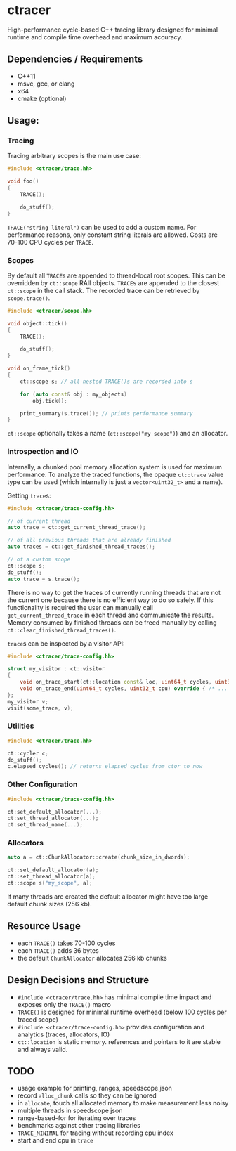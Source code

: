 # ctracer

High-performance cycle-based C++ tracing library designed for minimal runtime and compile time overhead and maximum accuracy.

## Dependencies / Requirements

* C++11
* msvc, gcc, or clang
* x64
* cmake (optional)

## Usage:

### Tracing

Tracing arbitrary scopes is the main use case:

```cpp
#include <ctracer/trace.hh>

void foo()
{
    TRACE();

    do_stuff();
}
```

`TRACE("string literal")` can be used to add a custom name.
For performance reasons, only constant string literals are allowed.
Costs are 70-100 CPU cycles per `TRACE`.


### Scopes

By default all `TRACE`s are appended to thread-local root scopes.
This can be overridden by `ct::scope` RAII objects.
`TRACE`s are appended to the closest `ct::scope` in the call stack.
The recorded trace can be retrieved by `scope.trace()`.

```cpp
#include <ctracer/scope.hh>

void object::tick()
{
    TRACE();

    do_stuff();
}

void on_frame_tick()
{
    ct::scope s; // all nested TRACE()s are recorded into s

    for (auto const& obj : my_objects)
        obj.tick();

    print_summary(s.trace()); // prints performance summary
}
```

`ct::scope` optionally takes a name (`ct::scope("my scope")`) and an allocator.


### Introspection and IO

Internally, a chunked pool memory allocation system is used for maximum performance.
To analyze the traced functions, the opaque `ct::trace` value type can be used (which internally is just a `vector<uint32_t>` and a name).

Getting `trace`s:
```cpp
#include <ctracer/trace-config.hh>

// of current thread
auto trace = ct::get_current_thread_trace();

// of all previous threads that are already finished
auto traces = ct::get_finished_thread_traces();

// of a custom scope
ct::scope s;
do_stuff();
auto trace = s.trace();
```

There is no way to get the traces of currently running threads that are not the current one because there is no efficient way to do so safely.
If this functionality is required the user can manually call `get_current_thread_trace` in each thread and communicate the results.
Memory consumed by finished threads can be freed manually by calling `ct::clear_finished_thread_traces()`.

`trace`s can be inspected by a visitor API:
```cpp
#include <ctracer/trace-config.hh>

struct my_visitor : ct::visitor
{
    void on_trace_start(ct::location const& loc, uint64_t cycles, uint32_t cpu) override { /* ... */ }
    void on_trace_end(uint64_t cycles, uint32_t cpu) override { /* ... */ }
};
my_visitor v;
visit(some_trace, v);
```

### Utilities

```cpp
#include <ctracer/trace.hh>

ct::cycler c;
do_stuff();
c.elapsed_cycles(); // returns elapsed cycles from ctor to now
```

### Other Configuration

```cpp
#include <ctracer/trace-config.hh>

ct:set_default_allocator(...);
ct:set_thread_allocator(...);
ct:set_thread_name(...);
```

### Allocators

```cpp
auto a = ct::ChunkAllocator::create(chunk_size_in_dwords);

ct::set_default_allocator(a);
ct::set_thread_allocator(a);
ct::scope s("my_scope", a);
```

If many threads are created the default allocator might have too large default chunk sizes (256 kb).


## Resource Usage

* each `TRACE()` takes 70-100 cycles
* each `TRACE()` adds 36 bytes
* the default `ChunkAllocator` allocates 256 kb chunks


## Design Decisions and Structure

* `#include <ctracer/trace.hh>` has minimal compile time impact and exposes only the `TRACE()` macro
* `TRACE()` is designed for minimal runtime overhead (below 100 cycles per traced scope)
* `#include <ctracer/trace-config.hh>` provides configuration and analytics (traces, allocators, IO)
* `ct::location` is static memory. references and pointers to it are stable and always valid.


## TODO

* usage example for printing, ranges, speedscope.json
* record `alloc_chunk` calls so they can be ignored
* in `allocate`, touch all allocated memory to make measurement less noisy
* multiple threads in speedscope json
* range-based-for for iterating over traces
* benchmarks against other tracing libraries
* `TRACE_MINIMAL` for tracing without recording cpu index
* start and end cpu in `trace`
